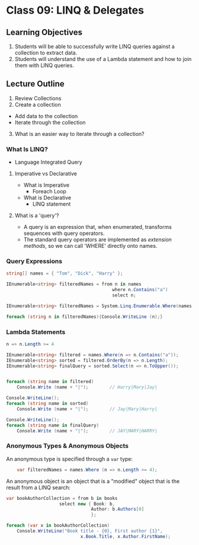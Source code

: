 # Class 09: LINQ & Delegates

## Learning Objectives
1. Students will be able to successfully write LINQ queries against a collection to extract data.
1. Students will understand the use of a Lambda statement and how to join them with LINQ queries.

## Lecture Outline
1. Review Collections
1. Create a collection
  - Add data to the collection
  - Iterate through the collection

3. What is an easier way to iterate through a collection?

### What Is LINQ?
- Language Integrated Query

1. Imperative vs Declarative
   - What is Imperative
      - Foreach Loop
   - What is Declarative
      - LINQ statement

1. What is a 'query'?
   - A query is an expression that, when enumerated, transforms sequences with query operators.
   - The standard query operators are implemented as *extension methods*, so we can call 'WHERE' directly onto names.

### Query Expressions

```csharp
string[] names = { "Tom", "Dick", "Harry" };

IEnumerable<string> filteredNames = from n in names
                                        where n.Contains("a")
                                        select n;

IEnumerable<string> filteredNames = System.Linq.Enumerable.Where(names, n => n.Length >= 4);

foreach (string n in filteredNames){Console.WriteLine (n);}
```


### Lambda Statements

```csharp
n => n.Length >= 4
```


```csharp
IEnumerable<string> filtered = names.Where(n => n.Contains("a"));
IEnumerable<string> sorted = filtered.OrderBy(n => n.Length);
IEnumerable<string> finalQuery = sorted.Select(n => n.ToUpper());


foreach (string name in filtered)
    Console.Write (name + "|");        // Harry|Mary|Jay|

Console.WriteLine();
foreach (string name in sorted)
    Console.Write (name + "|");        // Jay|Mary|Harry|

Console.WriteLine();
foreach (string name in finalQuery)
    Console.Write (name + "|");        // JAY|MARY|HARRY|

```

### Anonymous Types & Anonymous Objects

An anonymous type is specified through a `var` type:

```csharp
    var filteredNames = names.Where (n => n.Length >= 4);
```

An anonymous object is an object that is a "modified" object that is the result from a LINQ search:

```csharp
var bookAuthorCollection = from b in books
                    select new { Book: b,
                                Author: b.Authors[0]
                                };

foreach (var x in bookAuthorCollection)
    Console.WriteLine("Book title - {0}, First author {1}",
                            x.Book.Title, x.Author.FirstName);
```

